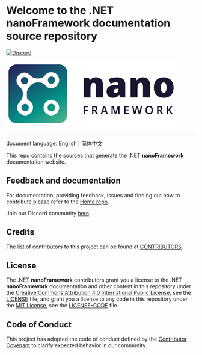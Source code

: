 # Welcome to the .NET **nanoFramework** documentation source repository

[![Discord](https://img.shields.io/discord/478725473862549535.svg)](https://discord.gg/gCyBu8T)

![nanoFramework logo](https://github.com/nanoframework/Home/blob/main/resources/logo/nanoFramework-repo-logo.png)

-----

document language: [English](README.md) | [简体中文](README.zh-cn.md)

This repo contains the sources that generate the .NET **nanoFramework** documentation website.

## Feedback and documentation

For documentation, providing feedback, issues and finding out how to contribute please refer to the [Home repo](https://github.com/nanoframework/Home).

Join our Discord community [here](https://discord.gg/gCyBu8T).

## Credits

The list of contributors to this project can be found at [CONTRIBUTORS](https://github.com/nanoframework/Home/blob/master/CONTRIBUTORS.md).

## License

The .NET **nanoFramework** contributors grant you a license to the .NET **nanoFramework** documentation and other content in this repository under the [Creative Commons Attribution 4.0 International Public License](https://creativecommons.org/licenses/by/4.0/legalcode),
see the [LICENSE](LICENSE) file, and grant you a license to any code in this repository under the [MIT License](https://opensource.org/licenses/MIT), see the
[LICENSE-CODE](LICENSE-CODE) file.

## Code of Conduct

This project has adopted the code of conduct defined by the [Contributor Covenant](https://contributor-covenant.org/)
to clarify expected behavior in our community.
